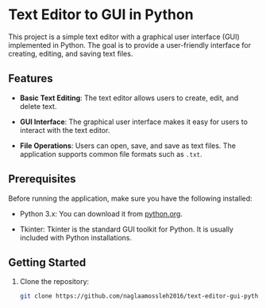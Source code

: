 # Text Editor to GUI in Python

This project is a simple text editor with a graphical user interface (GUI) implemented in Python. The goal is to provide a user-friendly interface for creating, editing, and saving text files.

## Features

- **Basic Text Editing**: The text editor allows users to create, edit, and delete text.

- **GUI Interface**: The graphical user interface makes it easy for users to interact with the text editor.

- **File Operations**: Users can open, save, and save as text files. The application supports common file formats such as `.txt`.

## Prerequisites

Before running the application, make sure you have the following installed:

- Python 3.x: You can download it from [python.org](https://www.python.org/).

- Tkinter: Tkinter is the standard GUI toolkit for Python. It is usually included with Python installations.

## Getting Started

1. Clone the repository:

   ```bash
   git clone https://github.com/naglaamossleh2016/text-editor-gui-python.git
